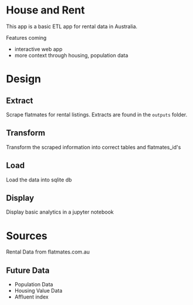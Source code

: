 # House and Rent

This app is a basic ETL app for rental data in Australia. 

Features coming
- interactive web app
- more context through housing, population data


# Design

## Extract

Scrape flatmates for rental listings. Extracts are found in the `outputs` folder.

## Transform

Transform the scraped information into correct tables and flatmates_id's

## Load

Load the data into sqlite db

## Display

Display basic analytics in a jupyter notebook


# Sources

Rental Data from flatmates.com.au

## Future Data

- Population Data
- Housing Value Data
- Affluent index 